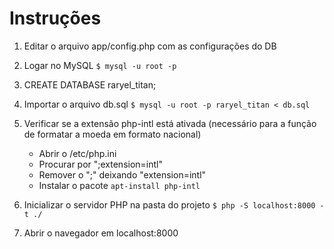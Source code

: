 # Instruções

1) Editar o arquivo app/config.php com as configurações do DB
2) Logar no MySQL
    `$ mysql -u root -p`
3) CREATE DATABASE raryel_titan;
4) Importar o arquivo db.sql
`$ mysql -u root -p raryel_titan < db.sql`

5) Verificar se a extensão php-intl está ativada (necessário para a função de formatar a moeda em formato nacional)
    * Abrir o /etc/php.ini 
    * Procurar por ";extension=intl"
    * Remover o ";" deixando "extension=intl"
    * Instalar o pacote `apt-install php-intl`
5) Inicializar o servidor PHP na pasta do projeto
    `$ php -S localhost:8000 -t ./`

6) Abrir o navegador em localhost:8000
